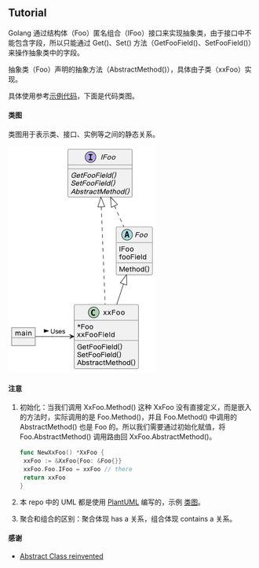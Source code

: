 ## Tutorial

Golang 通过结构体（Foo）匿名组合（IFoo）接口来实现抽象类，由于接口中不能包含字段，所以只能通过 Get()、Set() 方法（GetFooField()、SetFooField()）来操作抽象类中的字段。

抽象类（Foo）声明的抽象方法（AbstractMethod()），具体由子类（xxFoo）实现。

具体使用参考[示例代码](./main.go)，下面是代码类图。

#### 类图

类图用于表示类、接口、实例等之间的静态关系。

![class](./class.png)

#### 注意

1. 初始化：当我们调用 XxFoo.Method() 这种 XxFoo 没有直接定义，而是嵌入的方法时，实际调用的是 Foo.Method()，并且 Foo.Method() 中调用的 AbstractMethod() 也是 Foo 的。所以我们需要通过初始化赋值，将 Foo.AbstractMethod() 调用路由回 XxFoo.AbstractMethod()。

   ```go
   func NewXxFoo() *XxFoo {
   	xxFoo := &XxFoo{Foo: &Foo{}}
   	xxFoo.Foo.IFoo = xxFoo // there
   	return xxFoo
   }
   ```

2. 本 repo 中的 UML 都是使用 [PlantUML](https://plantuml.com/) 编写的，示例 [类图](./class.puml)。

3. 聚合和组合的区别：聚合体现 has a 关系，组合体现 contains a 关系。

#### 感谢

- [Abstract Class reinvented](https://adrianwit.medium.com/abstract-class-reinvented-with-go-4a7326525034)